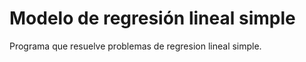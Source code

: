 Modelo de regresión lineal simple
=============

Programa que resuelve problemas de regresion lineal simple.
